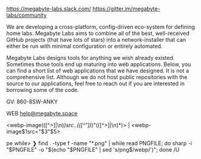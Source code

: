 https://megabyte-labs.slack.com/
https://gitter.im/megabyte-labs/community

We are developing a cross-platform, config-driven eco-system for defining home labs. Megabyte Labs aims to combine all of the best, well-received GitHub projects (that have lots of stars) into a network-installer that can either be run with minimal configuration or entirely automated.

Megabyte Labs designs tools for anything we wish already existed. Sometimes those tools end up maturing into web applications. Below, you can find a short list of web applications that we have designed. It is not a comprehensive list.
Although we do not host public repositories with the source to our applications, feel free to reach out if you are interested in borrowing some of the code.

GV: 860-8SW-ANKY

WEB
help@megabyte.space


<webp-image(([^>]|\n)*)src..(([^"])*)"(([^>]|\n)*)> | <picture><source srcset="$3" type="image/webp"><source srcset="$3" type="image/png"><webp-image$1src="$3"$5></picture>


pe while>
❯ find . -type f -name "*.png" | while read PNGFILE; do sharp -i "$PNGFILE" -o "$(echo "$PNGFILE" | sed 's/png$/webp/')"; done
/U